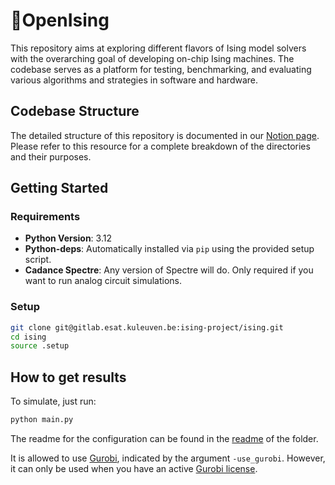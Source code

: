 # 🧮**OpenIsing**

This repository aims at exploring different flavors of Ising model solvers with the overarching goal of developing
on-chip Ising machines. The codebase serves as a platform for testing, benchmarking, and evaluating various algorithms
and strategies in software and hardware.

## **Codebase Structure**

The detailed structure of this repository is documented in our
[Notion page](https://feather-broom-8b3.notion.site/Codebase-Structure-99120b5f9c57424fa1ef008c94dab172).
Please refer to this resource for a complete breakdown of the directories and their purposes.

## **Getting Started**

### **Requirements**
- **Python Version**: 3.12
- **Python-deps**: Automatically installed via `pip` using the provided setup script.
- **Cadance Spectre**: Any version of Spectre will do. Only required if you want to run analog circuit simulations.

### **Setup**
 
```bash
git clone git@gitlab.esat.kuleuven.be:ising-project/ising.git
cd ising
source .setup
```

## **How to get results**
To simulate, just run:
```bash
python main.py
```

The readme for the configuration can be found in the [readme](./ising/inputs/config/README.md) of the folder.

It is allowed to use [Gurobi](https://www.gurobi.com/), indicated by the argument `-use_gurobi`. However, it can only be used when you have an active [Gurobi license](https://www.gurobi.com/solutions/licensing/).
